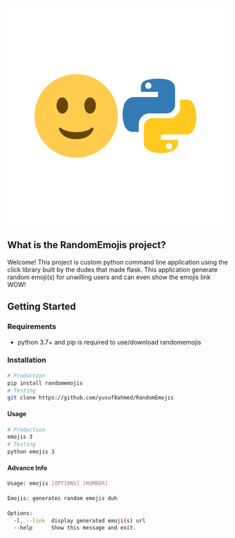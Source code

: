 <p align="center">
  <a>
    <img src="image/EmojisPython.svg">
    <br>
  </a>
</p>

## What is the RandomEmojis project?
Welcome! This project is custom python command line application using the click library built by the dudes that made flask. This application generate random emoji(s) for unwilling users and can even show the emojis link WOW!

## Getting Started

  ### Requirements
  - python 3.7+ and pip is required to use/download randomemojis

  ### Installation
  ```bash
  # Production
  pip install randomemojis
  # Testing
  git clone https://github.com/yusuf8ahmed/RandomEmojis
  ```
  #### Usage
  ```bash
  # Production
  emojis 3
  # Testing
  python emojis 3
  ```
  #### Advance Info
  ```bash
  Usage: emojis [OPTIONS] [NUMBER]

  Emojis: generates random emojis duh

  Options:
    -l, --link  display generated emoji(s) url
    --help      Show this message and exit.
  ```
